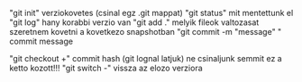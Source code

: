 "git init" verziokovetes (csinal egz .git mappat)
"git status" mit mentettunk el
"git log" hany korabbi verzio van
"git add ." melyik fileok valtozasat szeretnem kovetni a kovetkezo snapshotban
"git commit -m "message" " commit message

"git checkout +" commit hash (git lognal latjuk) ne csinaljunk semmit ez a ketto kozott!!!
"git switch -" vissza az elozo verziora